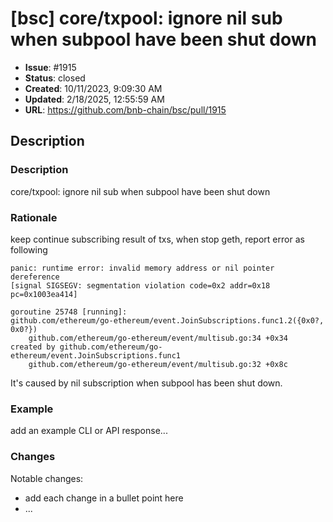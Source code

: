 # [bsc] core/txpool: ignore nil sub when subpool have been shut down

- **Issue**: #1915
- **Status**: closed
- **Created**: 10/11/2023, 9:09:30 AM
- **Updated**: 2/18/2025, 12:55:59 AM
- **URL**: https://github.com/bnb-chain/bsc/pull/1915

## Description

### Description

core/txpool: ignore nil sub when subpool have been shut down

### Rationale

keep continue subscribing result of txs, 
when stop geth, report error as following

```
panic: runtime error: invalid memory address or nil pointer dereference
[signal SIGSEGV: segmentation violation code=0x2 addr=0x18 pc=0x1003ea414]

goroutine 25748 [running]:
github.com/ethereum/go-ethereum/event.JoinSubscriptions.func1.2({0x0?, 0x0?})
	github.com/ethereum/go-ethereum/event/multisub.go:34 +0x34
created by github.com/ethereum/go-ethereum/event.JoinSubscriptions.func1
	github.com/ethereum/go-ethereum/event/multisub.go:32 +0x8c
```

It's caused by nil subscription when subpool has been shut down.

### Example

add an example CLI or API response...

### Changes

Notable changes: 
* add each change in a bullet point here
* ...
